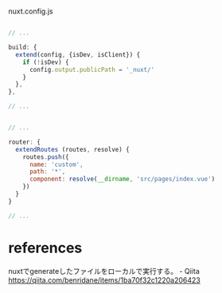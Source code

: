 # 

nuxt.config.js

```javascript

// ...

build: {
  extend(config, {isDev, isClient}) {
    if (!isDev) {
      config.output.publicPath = '_nuxt/'
    }
  },
},

// ...

```

```javascript

// ...

router: {
  extendRoutes (routes, resolve) {
    routes.push({
      name: 'custom',
      path: '*',
      component: resolve(__dirname, 'src/pages/index.vue')
    })
  }
}

// ...

```

# references

nuxtでgenerateしたファイルをローカルで実行する。 - Qiita https://qiita.com/benridane/items/1ba70f32c1220a206423
